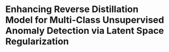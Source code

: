 # Enhancing Reverse Distillation Model for Multi-Class Unsupervised Anomaly Detection via Latent Space Regularization
